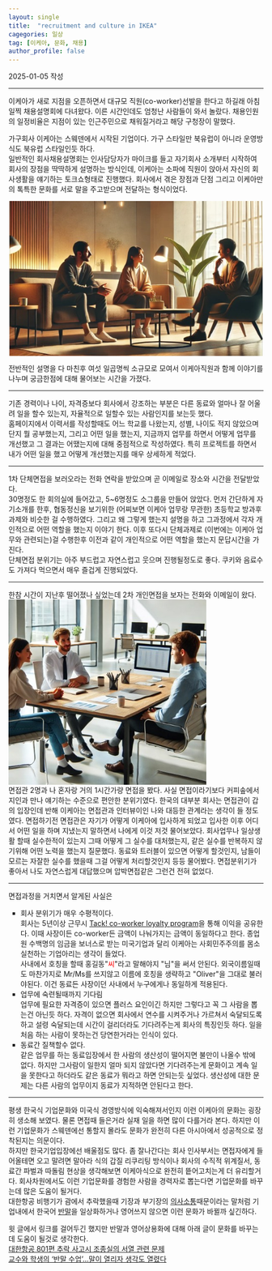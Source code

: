 ```yaml
---
layout: single
title:  "recruitment and culture in IKEA"
cagegories: 일상
tag: [이케아, 문화, 채용]
author_profile: false
---
```

<p>2025-01-05 작성</p>
<hr class="wp-block-separator has-alpha-channel-opacity"/>
<p>이케아가 새로 지점을 오픈하면서 대규모 직원(co-worker)선발을 한다고 하길래 아침 일찍 채용설명회에 다녀왔다. 이른 시간인데도 엄청난 사람들이 와서 놀랐다. 채용인원의 일정비율은 지점이 있는 인근주민으로 채워질거라고 해당 구청장이 말했다.

<p>가구회사 이케아는 스웨덴에서 시작된 기업이다. 가구 스타일만 북유럽이 아니라 운영방식도 북유럽 스타일인듯 하다.
<br>일반적인 회사채용설명회는 인사담당자가 마이크를 들고 자기회사 소개부터 시작하여 회사의 장점을 딱딱하게 설명하는 방식인데, 이케아는 소파에 직원이 앉아서 자신의 회사생활을 얘기하는 토크쇼형태로 진행했다. 회사에서 겪은 장점과 단점 그리고 이케아만의 톡특한 문화를 서로 말을 주고받으며 전달하는 형식이었다.</p>
<img src="/assets/images/2024-11-26-ikea hiring and culture/talkshow style.jpg" align="center">
<p>전반적인 설명을 다 마친후 여섯 일곱명씩 소규모로 모여서 이케아직원과 함께 이야기를 나누며 궁금한점에 대해 물어보는 시간을 가졌다.</p>
<hr class="wp-block-separator has-alpha-channel-opacity"/>
<p>기존 경력이나 나이, 자격증보다 회사에서 강조하는 부분은 다른 동료와 얼마나 잘 어울려 일을 할수 있는지, 자율적으로 일할수 있는 사람인지를 보는듯 했다.
<br>홈페이지에서 이력서를 작성할때도 어느 학교를 나왔는지, 성별, 나이도 적지 않았으며 단지 뭘 공부했는지, 그리고 어떤 일을 했는지, 지금까지 업무를 하면서 어떻게 업무를 개선했고 그 결과는 어땠는지에 대해 중점적으로 작성하였다. 특히 프로젝트를 하면서 내가 어떤 일을 했고 어떻게 개선했는지를 매우 상세하게 적었다.</p>
<hr class="wp-block-separator has-alpha-channel-opacity"/>
<p>1차 단체면접을 보러오라는 전화 연락을 받았으며 곧 이메일로 장소와 시간을 전달받았다.
<br> 30명정도 한 회의실에 들어갔고, 5~6명정도 소그룹을 만들어 앉았다. 먼저 간단하게 자기소개를 한후, 협동정신을 보기위한 (어찌보면 이케아 업무랑 무관한) 초등학교 방과후 과제와 비슷한 걸 수행하였다. 그리고 왜 그렇게 했는지 설명을 하고 그과정에서 각자 개인적으로 어떤 역할을 했는지 이야기 한다. 이후 또다시 단체과제로 (이번에는 이케아 업무와 관련되는)걸 수행한후 이전과 같이 개인적으로 어떤 역할을 했는지 문답시간을 가진다.
<br>단체면접 분위기는 아주 부드럽고 자연스럽고 웃으며 진행될정도로 좋다. 쿠키와 음료수도 가져다 먹으면서 매우 즐겁게 진행되었다.
</p>
<hr class="wp-block-separator has-alpha-channel-opacity"/>
<p>한참 시간이 지난후 떨어졌나 싶었는데 2차 개인면접을 보자는 전화와 이메일이 왔다.
<img src="/assets/images/2024-11-26-ikea hiring and culture/interview.jpg" align="center">
<br>면접관 2명과 나 혼자랑 거의 1시간가량 면접을 봤다. 사실 면접이라기보다 커피솦에서 지인과 만나 얘기하는 수준으로 편안한 분위기였다. 한국의 대부분 회사는 면접관이 갑의 입장인데 반해 이케아는 면접관과 인터뷰이인 나와 대등한 관계라는 생각이 들 정도였다. 면접하기전 면접관은 자기가 어떻게 이케아에 입사하게 되었고 입사한 이후 어디서 어떤 일을 하며 지냈는지 말하면서 나에게 이것 저것 물어보았다. 회사업무나 일상생활 할때 실수한적이 있는지 그때 어떻게 그 실수를 대처했는지, 같은 실수를 반복하지 않기위해 어떤 노력을 했는지 질문했다. 동료와 트러블이 있으면 어떻게 할것인지, 남들이 모르는 자잘한 실수를 했을때 그걸 어떻게 처리할것인지 등등 물어봤다. 면접분위기가 좋아서 나도 자연스럽게 대답했으며 압박면접같은 그런건 전혀 없었다.</p>
<hr class="wp-block-separator has-alpha-channel-opacity"/>
면접과정을 거치면서 알게된 사실은
<ul type ="SQUARE">
    <li>회사 분위기가 매우 수평적이다.</li>
    회사는 5년이상 근무시 <A href="https://www.ikea.com/kr/en/this-is-ikea/work-with-us/benefits-pub8c6da021/">Tack! co-worker loyalty program</A>을 통해 이익을 공유한다. 이때 사장이든 co-worker든 금액이 나눠가지는 금액이 동일하다고 한다. 종업원 수백명의 임금을 보너스로 받는 미국기업과 달리 이케아는 사회민주주의를 몸소 실천하는 기업아리는 생각이 들었다.
    <br>사내에서 호칭을 할때 홍길동"<span style="color: red;">씨</span>"라고 말해야지 "님"을 써서 안된다. 외국이름일때도 마찬가지로 Mr/Ms를 쓰지않고 이름에 호칭을 생략하고 "Oliver"을 그대로 불러야된다. 이건 동료든 사장이던 사내에서 누구에게나 동일하게 적용된다.
    <li>업무에 숙련될때까지 기다림</li>
    업무에 필요한 자격증이 있으면 플러스 요인이긴 하지만 그렇다고 꼭 그 사람을 뽑는건 아닌듯 하다. 자격이 없으면 회사에서 연수를 시켜주거나 가르쳐서 숙달되도록하고 설령 숙달되는데 시간이 걸리더라도 기다려주는게 회사의 특징인듯 하다. 일을 처음 하는 사람이 못하는건 당연한거라는 인식이 있다.
    <Li>동료간 질책할수 없다.</Li>
    같은 업무를 하는 동료입장에서 한 사람의 생산성이 떨어지면 불만이 나올수 밖에 없다. 하지만 그사람이 일한지 얼마 되지 않았다면 기다려주는게 문화이고 계속 일을 못한다고 하더라도 같은 동료가 뭐라고 하면 안되는듯 싶었다. 생산성에 대한 문제는 다른 사람의 업무이지 동료가 지적하면 안된다고 한다.
</ul>
<hr class="wp-block-separator has-alpha-channel-opacity"/>
<p>평생 한국식 기업문화와 미국식 경영방식에 익숙해져서인지 이런 이케아의 문화는 굉장히 생소해 보였다. 물론 면접때 들은거라 실재 일을 하면 많이 다를거라 본다. 하지만 이런 기업문화가 스웨덴에선 통할지 몰라도 문화가 완전히 다른 아시아에서 성공적으로 정착된지는 의문이다.
<br>하지만 한국기업입장에선 배울점도 많다. 좀 잘나간다는 회사 인사부서는 면접자에게 들어올테면 오고 말려면 말아라 식의 갑질 리쿠리팅 방식이나 회사의 수직적 위계질서, 동료간 파벌과 따돌림 현상을 생각해보면 이케아식으로 완전히 띁어고치는게 더 유리할거다. 회사차원에서도 이런 기업문화를 경험한 사람을 경력자로 뽑는다면 기업문화를 바꾸는데 많은 도움이 될거다.
<br>대한항공 비행기가 괌에서 추락했을때 기장과 부기장의 <A href="https://namu.wiki/w/%EB%8C%80%ED%95%9C%ED%95%AD%EA%B3%B5%20801%ED%8E%B8%20%EC%B6%94%EB%9D%BD%20%EC%82%AC%EA%B3%A0#s-5.3">의사소통</A>때문이라는 말처럼 기업내에서 한국어 <A href="https://www.hani.co.kr/arti/society/society_general/1061011.html">반말</A>을 일상화하거나 영어쓰지 않으면 이런 문화가 바뀔까 싶긴하다.
</p>

<p>윗 글에서 링크를 걸어두긴 했지만 반말과 영어상용화에 대해 아래 글이 문화를 바꾸는데 도움이 될것로 생각한다.
<br><A href="https://namu.wiki/w/%EB%8C%80%ED%95%9C%ED%95%AD%EA%B3%B5%20801%ED%8E%B8%20%EC%B6%94%EB%9D%BD%20%EC%82%AC%EA%B3%A0#s-5.3">대한항공 801편 추락 사고시 조종실의 서열 관련 문제</A>
<br><A href="https://www.hani.co.kr/arti/society/society_general/1061011.html">교수와 학생의 ‘반말 수업’…말이 열리자 생각도 열렸다</A></p>